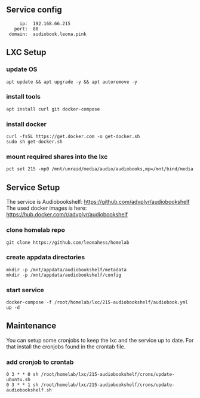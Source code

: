 ## Service config

```
     ip:  192.168.66.215
   port:  80
 domain:  audiobook.leona.pink
```

## LXC Setup

### update OS

```
apt update && apt upgrade -y && apt autoremove -y
```

### install tools

```
apt install curl git docker-compose
```

### install docker

```
curl -fsSL https://get.docker.com -o get-docker.sh
sudo sh get-docker.sh
```

### mount required shares into the lxc

```
pct set 215 -mp0 /mnt/unraid/media/audio/audiobooks,mp=/mnt/bind/media
```

## Service Setup

The service is Audiobookshelf: https://github.com/advplyr/audiobookshelf
The used docker images is here: https://hub.docker.com/r/advplyr/audiobookshelf

### clone homelab repo

```
git clone https://github.com/leonahess/homelab
```

### create appdata directories

```
mkdir -p /mnt/appdata/audiobookshelf/metadata
mkdir -p /mnt/appdata/audiobookshelf/config
```

### start service

```
docker-compose -f /root/homelab/lxc/215-audiobookshelf/audiobook.yml up -d
```

## Maintenance

You can setup some cronjobs to keep the lxc and the service up to date. For that install the cronjobs found in the crontab file. 

### add cronjob to crontab

```
0 3 * * 0 sh /root/homelab/lxc/215-audiobookshelf/crons/update-ubuntu.sh
0 3 * * 1 sh /root/homelab/lxc/215-audiobookshelf/crons/update-audiobookshelf.sh
```
